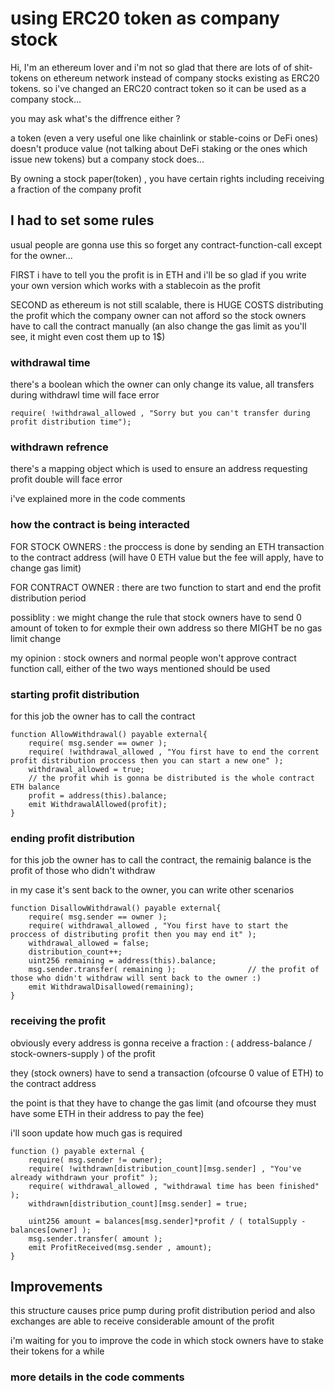 # using ERC20 token as company stock 

Hi, I'm an ethereum lover and i'm not so glad that there are lots of of shit-tokens on ethereum network instead of company stocks existing as ERC20 tokens.
so i've changed an ERC20 contract token so it can be used as a company stock...

you may ask what's the diffrence either ?

a token (even a very useful one like chainlink or stable-coins or DeFi ones) doesn't produce value (not talking about DeFi staking or the ones which issue new tokens) but a company stock does...

By owning a stock paper(token) , you have certain rights including receiving a fraction of the company profit

## I had to set some rules

usual people are gonna use this so forget any contract-function-call except for the owner...


FIRST i have to tell you the profit is in ETH and i'll be so glad if you write your own version which works with a stablecoin as the profit

SECOND as ethereum is not still scalable, there is HUGE COSTS distributing the profit which the company owner can not afford so the stock owners have to call the contract manually (an also change the gas limit as you'll see, it might even cost them up to 1$)

### withdrawal time

there's a boolean which the owner can only change its value, all transfers during withdrawl time will face error

```
require( !withdrawal_allowed , "Sorry but you can't transfer during profit distribution time");
```

### withdrawn refrence

there's a mapping object which is used to ensure an address requesting profit double will face error

i've explained more in the code comments  

### how the contract is being interacted

FOR STOCK OWNERS : the proccess is done by sending an ETH transaction to the contract address (will have 0 ETH value but the fee will apply, have to change gas limit)

FOR CONTRACT OWNER : there are two function to start and end the profit distribution period

possiblity : we might change the rule that stock owners have to send 0 amount of token to for exmple their own address so there MIGHT be no gas limit change

my opinion : stock owners and normal people won't approve contract function call, either of the two ways mentioned should be used

### starting profit distribution

for this job the owner has to call the contract

```
function AllowWithdrawal() payable external{
    require( msg.sender == owner );
    require( !withdrawal_allowed , "You first have to end the corrent profit distribution proccess then you can start a new one" );
    withdrawal_allowed = true;
    // the profit whih is gonna be distributed is the whole contract ETH balance
    profit = address(this).balance;
    emit WithdrawalAllowed(profit);
}
```

### ending profit distribution

for this job the owner has to call the contract, the remainig balance is the profit of those who didn't withdraw

in my case it's sent back to the owner, you can write other scenarios

```
function DisallowWithdrawal() payable external{
    require( msg.sender == owner );
    require( withdrawal_allowed , "You first have to start the proccess of distributing profit then you may end it" );
    withdrawal_allowed = false;
    distribution_count++;
    uint256 remaining = address(this).balance;
    msg.sender.transfer( remaining );                // the profit of those who didn't withdraw will sent back to the owner :)
    emit WithdrawalDisallowed(remaining);
}
```

### receiving the profit

obviously every address is gonna receive a fraction : ( address-balance / stock-owners-supply ) of the profit

they (stock owners) have to send a transaction (ofcourse 0 value of ETH) to the contract address

the point is that they have to change the gas limit (and ofcourse they must have some ETH in their address to pay the fee)

i'll soon update how much gas is required

```
function () payable external {
    require( msg.sender != owner);
    require( !withdrawn[distribution_count][msg.sender] , "You've already withdrawn your profit" );
    require( withdrawal_allowed , "withdrawal time has been finished" );
    withdrawn[distribution_count][msg.sender] = true;

    uint256 amount = balances[msg.sender]*profit / ( totalSupply - balances[owner] );
    msg.sender.transfer( amount );
    emit ProfitReceived(msg.sender , amount);
}
```

## Improvements

this structure causes price pump during profit distribution period and also exchanges are able to receive considerable amount of the profit

i'm waiting for you to improve the code in which stock owners have to stake their tokens for a while

### more details in the code comments
